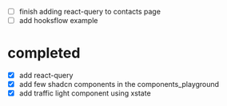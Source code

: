- [ ] finish adding react-query to contacts page
- [ ] add hooksflow example

# completed
- [x] add react-query
- [x] add few shadcn components in the components_playground
- [x] add traffic light component using xstate
